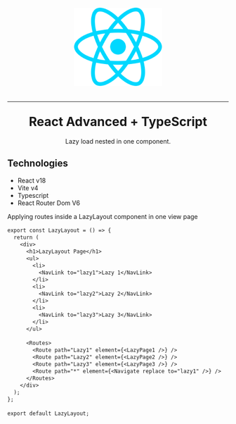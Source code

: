 <div align="center">
  <h1 >
    <br>
       <img src="/src/assets/react.svg" alt="React Logo" width="200" />
    <hr/>
    React Advanced + TypeScript
  </h1>
  <p>Lazy load nested in one component.</p>
</div>

## Technologies

- React v18
- Vite v4
- Typescript
- React Router Dom V6

Applying routes inside a LazyLayout component in one view page

```
export const LazyLayout = () => {
  return (
    <div>
      <h1>LazyLayout Page</h1>
      <ul>
        <li>
          <NavLink to="lazy1">Lazy 1</NavLink>
        </li>
        <li>
          <NavLink to="lazy2">Lazy 2</NavLink>
        </li>
        <li>
          <NavLink to="lazy3">Lazy 3</NavLink>
        </li>
      </ul>

      <Routes>
        <Route path="Lazy1" element={<LazyPage1 />} />
        <Route path="Lazy2" element={<LazyPage2 />} />
        <Route path="Lazy3" element={<LazyPage3 />} />
        <Route path="*" element={<Navigate replace to="lazy1" />} />
      </Routes>
    </div>
  );
};

export default LazyLayout;
```
